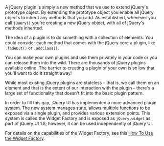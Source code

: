 <script>{
	"title": "Plugins",
	"level": "intermediate",
	"customFields": [
		{
			"key": "icon",
			"value": "bolt"
		}
	]
}</script>

A jQuery plugin is simply a new method that we use to extend jQuery's prototype object. By extending the prototype object you enable all jQuery objects to inherit any methods that you add. As established, whenever you call `jQuery()` you're creating a new jQuery object, with all of jQuery's methods inherited.

The idea of a plugin is to do something with a collection of elements. You could consider each method that comes with the jQuery core a plugin, like `.fadeOut()` or `.addClass()`.

You can make your own plugins and use them privately in your code or you can release them into the wild. There are thousands of jQuery plugins available online. The barrier to creating a plugin of your own is so low that you'll want to do it straight away!

While most existing jQuery plugins are stateless – that is, we call them on an element and that is the extent of our interaction with the plugin – there's a large set of functionality that doesn't fit into the basic plugin pattern.

In order to fill this gap, jQuery UI has implemented a more advanced plugin system. The new system manages state, allows multiple functions to be exposed via a single plugin, and provides various extension points. This system is called the Widget Factory and is exposed as `jQuery.widget` as part of jQuery UI 1.8; however, it can be used independently of jQuery UI.

For details on the capabilities of the Widget Factory, see this [How To Use the Widget Factory](/jquery-ui/widget-factory/how-to-use-the-widget-factory/).

